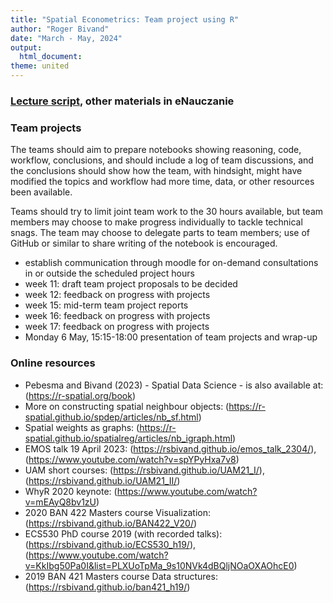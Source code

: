 ```yaml
---
title: "Spatial Econometrics: Team project using R"
author: "Roger Bivand"
date: "March - May, 2024"
output: 
  html_document:
theme: united
---
```


### [Lecture script](https://github.com/rsbivand/PG_AGII_2sem/_book/index.html), other materials in eNauczanie

### Team projects

The teams should aim to prepare notebooks showing reasoning, code, workflow, conclusions, and should include a log of team discussions, and the conclusions should show how the team, with hindsight, might have modified the topics and workflow had more time, data, or other resources been available. 

Teams should try to limit joint team work to the 30 hours available, but team members may choose to make progress individually to tackle technical snags. The team may choose to delegate parts to team members; use of GitHub or similar to share writing of the notebook is encouraged.

- establish communication through moodle for on-demand consultations in or outside the scheduled project hours
- week 11: draft team project proposals to be decided
- week 12: feedback on progress with projects
- week 15: mid-term team project reports
- week 16: feedback on progress with projects
- week 17: feedback on progress with projects
- Monday 6 May, 15:15-18:00 presentation of team projects and wrap-up

### Online resources

- Pebesma and Bivand (2023) - Spatial Data Science -  is also available at: (https://r-spatial.org/book)
- More on constructing spatial neighbour objects: (https://r-spatial.github.io/spdep/articles/nb_sf.html)
- Spatial weights as graphs: (https://r-spatial.github.io/spatialreg/articles/nb_igraph.html)
- EMOS talk 19 April 2023: (https://rsbivand.github.io/emos_talk_2304/), (https://www.youtube.com/watch?v=spYPyHxa7v8)
- UAM short courses: (https://rsbivand.github.io/UAM21_I/), (https://rsbivand.github.io/UAM21_II/)
- WhyR 2020 keynote: (https://www.youtube.com/watch?v=mEAyQ8bv1zU)
- 2020 BAN 422 Masters course Visualization: (https://rsbivand.github.io/BAN422_V20/)
- ECS530 PhD course 2019 (with recorded talks): (https://rsbivand.github.io/ECS530_h19/), (https://www.youtube.com/watch?v=KkIbg50Pa0I&list=PLXUoTpMa_9s10NVk4dBQljNOaOXAOhcE0)
- 2019 BAN 421 Masters course Data structures: (https://rsbivand.github.io/ban421_h19/)


